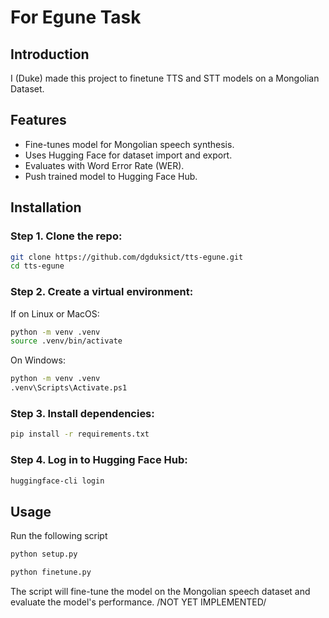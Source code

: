 # For Egune Task

## Introduction

I (Duke) made this project to finetune TTS and STT models on a Mongolian Dataset.

## Features

- Fine-tunes model for Mongolian speech synthesis.
- Uses Hugging Face for dataset import and export.
- Evaluates with Word Error Rate (WER).
- Push trained model to Hugging Face Hub.

## Installation

### Step 1. Clone the repo:

```bash
git clone https://github.com/dgduksict/tts-egune.git
cd tts-egune
```

### Step 2. Create a virtual environment:

If on Linux or MacOS:

```bash
python -m venv .venv
source .venv/bin/activate
```

On Windows:

```bash
python -m venv .venv
.venv\Scripts\Activate.ps1
```

### Step 3. Install dependencies:

```bash
pip install -r requirements.txt
```

### Step 4. Log in to Hugging Face Hub:

```bash
huggingface-cli login
```

## Usage

Run the following script

```bash
python setup.py
```

```bash
python finetune.py
```

The script will fine-tune the model on the Mongolian speech dataset and evaluate the model's performance. /NOT YET IMPLEMENTED/
